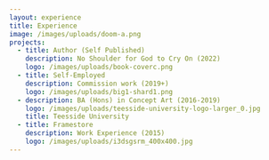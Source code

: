 ```yaml
---
layout: experience
title: Experience
image: /images/uploads/doom-a.png
projects:
  - title: Author (Self Published)
    description: No Shoulder for God to Cry On (2022)
    logo: /images/uploads/book-coverc.png
  - title: Self-Employed
    description: Commission work (2019+)
    logo: /images/uploads/big1-shard1.png
  - description: BA (Hons) in Concept Art (2016-2019)
    logo: /images/uploads/teesside-university-logo-larger_0.jpg
    title: Teesside University
  - title: Framestore
    description: Work Experience (2015)
    logo: /images/uploads/i3dsgsrm_400x400.jpg
---
```

